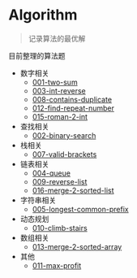 # Algorithm
> 记录算法的最优解

目前整理的算法题

- 数字相关
  - [001-two-sum](./1-50/001-two-sum.js)
  - [003-int-reverse](./1-50/003-int-reverse.js)
  - [008-contains-duplicate](./1-50/008-contains-duplicate.js)
  - [012-find-repeat-number](./1-50/012-find-repeat-number.js)
  - [015-roman-2-int](./1-50/015-roman-2-int.js)
- 查找相关
  - [002-binary-search](./1-50/002-binary-search.js)
- 栈相关
  - [007-valid-brackets](./1-50/007-valid-brackets.js)
- 链表相关
  - [004-queue](./1-50/004-queue.js)
  - [009-reverse-list](./1-50/009-reverse-list.js)
  - [016-merge-2-sorted-list](./1-50/016-merge-2-sorted-list.js)
- 字符串相关
  - [005-longest-common-prefix](./1-50/005-longest-common-prefix.js)
- 动态规划
  - [010-climb-stairs](./1-50/010-climb-stairs.js)
- 数组相关
  - [013-merge-2-sorted-array](./1-50/013-merge-2-sorted-array.js)
- 其他
  - [011-max-profit](./1-50/011-max-profit.js)

